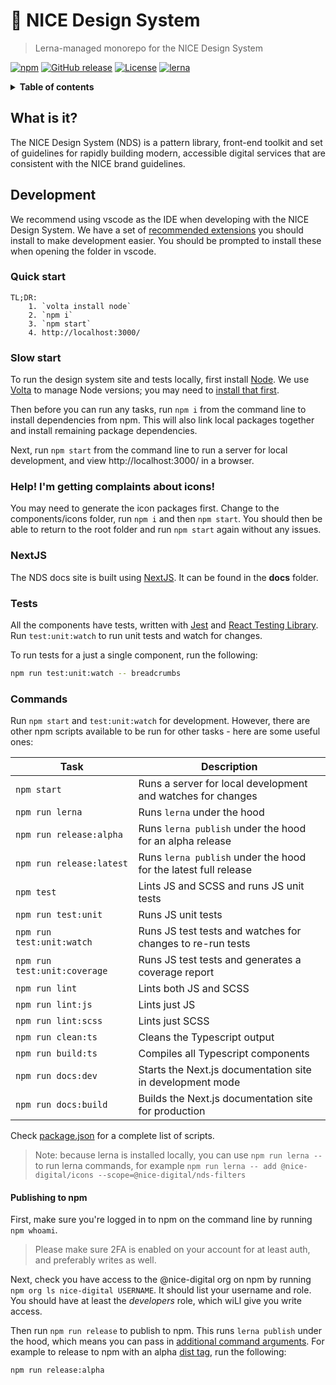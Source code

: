 # :art: NICE Design System

> Lerna-managed monorepo for the NICE Design System

[![npm](https://img.shields.io/npm/v/@nice-digital/design-system.svg)](https://www.npmjs.com/package/@nice-digital/design-system)
[![GitHub release](https://img.shields.io/github/release/nice-digital/nice-design-system.svg)](https://github.com/nice-digital/nice-design-system)
[![License](https://img.shields.io/github/license/nice-digital/nice-design-system.svg)](https://github.com/nice-digital/nice-design-system/blob/master/LICENSE)
[![lerna](https://img.shields.io/badge/maintained%20with-lerna-cc00ff.svg)](https://lerna.js.org/)

<details>
<summary><strong>Table of contents</strong></summary>

- [:art: NICE Design System](#art-nice-design-system)
	- [What is it?](#what-is-it)
	- [Development](#development)
		- [Quick start](#quick-start)
		- [Slow start](#slow-start)
		- [Storybook](#storybook)
		- [Tests](#tests)
		- [Documentation](#documentation)
		- [Commands](#commands)
			- [Publishing to npm](#publishing-to-npm)
	- [Upgrading to 1.x from 0.x](#upgrading-to-1x-from-0x)
</details>

## What is it?

The NICE Design System (NDS) is a pattern library, front-end toolkit and set of guidelines for rapidly building modern, accessible digital services that are consistent with the NICE brand guidelines.

## Development

We recommend using vscode as the IDE when developing with the NICE Design System. We have a set of [recommended extensions](.vscode/extensions.json) you should install to make development easier. You should be prompted to install these when opening the folder in vscode.

### Quick start

    TL;DR:
    	1. `volta install node`
    	2. `npm i`
    	3. `npm start`
    	4. http://localhost:3000/

### Slow start

To run the design system site and tests locally, first install [Node](https://nodejs.org/en/download/). We use [Volta](https://volta.sh/) to manage Node versions; you may need to [install that first](https://docs.volta.sh/guide/getting-started).

Then before you can run any tasks, run `npm i` from the command line to install dependencies from npm. This will also link local packages together and install remaining package dependencies.

Next, run `npm start` from the command line to run a server for local development, and view http://localhost:3000/ in a browser.

### Help! I'm getting complaints about icons!

You may need to generate the icon packages first. Change to the components/icons
folder, run `npm i` and then `npm start`. You should then be able to return to
the root folder and run `npm start` again without any issues.

### NextJS

The NDS docs site is built using [NextJS](https://nextjs.org/). It can be found in the **docs** folder.

### Tests

All the components have tests, written with [Jest](https://jestjs.io/) and 
[React Testing Library](https://testing-library.com/docs/react-testing-library/intro/). 
Run `test:unit:watch` to run unit tests and watch for changes.

To run tests for a just a single component, run the following:

```sh
npm run test:unit:watch -- breadcrumbs
```

### Commands

Run `npm start` and `test:unit:watch` for development. However, there are other npm scripts available to be run for other tasks - here are some useful ones:

| Task                         | Description                                                                   |
| ---------------------------- | ------------------------------------------------------------------------------|
| `npm start`                  | Runs a server for local development and watches for changes                   |
| `npm run lerna`              | Runs `lerna` under the hood                                                   |
| `npm run release:alpha`      | Runs `lerna publish` under the hood for an alpha release                      |
| `npm run release:latest`     | Runs `lerna publish` under the hood for the latest full release               |
| `npm test`                   | Lints JS and SCSS and runs JS unit tests                                      |
| `npm run test:unit`          | Runs JS unit tests                                                            |
| `npm run test:unit:watch`    | Runs JS test tests and watches for changes to re-run tests                    |
| `npm run test:unit:coverage` | Runs JS test tests and generates a coverage report                            |
| `npm run lint`               | Lints both JS and SCSS                                                        |
| `npm run lint:js`            | Lints just JS                                                                 |
| `npm run lint:scss`          | Lints just SCSS                                                               |
| `npm run clean:ts`           | Cleans the Typescript output                                                  |
| `npm run build:ts`           | Compiles all Typescript components                                            |
| `npm run docs:dev`           | Starts the Next.js documentation site in development mode                     |
| `npm run docs:build`         | Builds the Next.js documentation site for production                          |

Check [package.json](package.json) for a complete list of scripts.

> Note: because lerna is installed locally, you can use `npm run lerna -- ` to run lerna commands, for example `npm run lerna -- add @nice-digital/icons --scope=@nice-digital/nds-filters`

#### Publishing to npm

First, make sure you're logged in to npm on the command line by running `npm whoami`.

> Please make sure 2FA is enabled on your account for at least auth, and preferably writes as well.

Next, check you have access to the @nice-digital org on npm by running `npm org ls nice-digital USERNAME`. It should list your username and role. You should have at least the *developers* role, which wiLl give you write access.

Then run `npm run release` to publish to npm. This runs `lerna publish` under the hood, which means you can pass in [additional command arguments](https://github.com/lerna/lerna/tree/master/commands/publish#readme). For example to release to npm with an alpha [dist tag](https://docs.npmjs.com/cli/dist-tag), run the following:

```sh
npm run release:alpha
```
